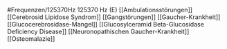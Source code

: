 #Frequenzen/125370Hz
125370 Hz (E)
[[Ambulationsstörungen]]
[[Cerebrosid Lipidose Syndrom]]
[[Gangstörungen]]
[[Gaucher-Krankheit]]
[[Glucocerebrosidase-Mangel]]
[[Glucosylceramid Beta-Glucosidase Deficiency Disease]]
[[Neuronopathischen Gaucher-Krankheit]]
[[Osteomalazie]]